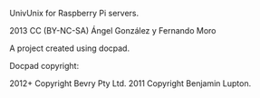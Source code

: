 UnivUnix for Raspberry Pi servers.

2013 CC (BY-NC-SA) Ángel González y Fernando Moro

A project created using docpad.

Docpad copyright:

2012+ Copyright Bevry Pty Ltd.
2011 Copyright Benjamin Lupton.
